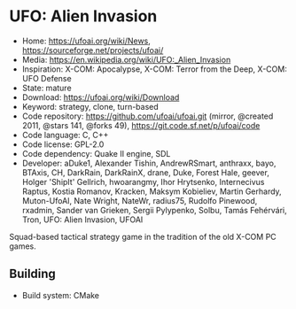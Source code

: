 # UFO: Alien Invasion

- Home: https://ufoai.org/wiki/News, https://sourceforge.net/projects/ufoai/
- Media: https://en.wikipedia.org/wiki/UFO:_Alien_Invasion
- Inspiration: X-COM: Apocalypse, X-COM: Terror from the Deep, X-COM: UFO Defense
- State: mature
- Download: https://ufoai.org/wiki/Download
- Keyword: strategy, clone, turn-based
- Code repository: https://github.com/ufoai/ufoai.git (mirror, @created 2011, @stars 141, @forks 49), https://git.code.sf.net/p/ufoai/code
- Code language: C, C++
- Code license: GPL-2.0
- Code dependency: Quake II engine, SDL
- Developer: aDuke1, Alexander Tishin, AndrewRSmart, anthraxx, bayo, BTAxis, CH, DarkRain, DarkRainX, drane, Duke, Forest Hale, geever, Holger 'ShipIt' Gellrich, hwoarangmy, Ihor Hrytsenko, Internecivus Raptus, Kostia Romanov, Kracken, Maksym Kobieliev, Martin Gerhardy, Muton-UfoAI, Nate Wright, NateWr, radius75, Rudolfo Pinewood, rxadmin, Sander van Grieken, Sergii Pylypenko, Solbu, Tamás Fehérvári, Tron, UFO: Alien Invasion, UFOAI

Squad-based tactical strategy game in the tradition of the old X-COM PC games.

## Building

- Build system: CMake
